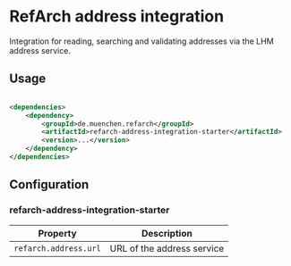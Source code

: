 # RefArch address integration

Integration for reading, searching and validating addresses via the LHM address service.

## Usage

```xml

<dependencies>
    <dependency>
        <groupId>de.muenchen.refarch</groupId>
        <artifactId>refarch-address-integration-starter</artifactId>
        <version>...</version>
    </dependency>
</dependencies>
```

## Configuration

### refarch-address-integration-starter

| Property              | Description                |
|-----------------------|----------------------------|
| `refarch.address.url` | URL of the address service |
